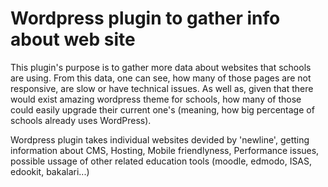 # Wordpress plugin to gather info about web site
This plugin's purpose is to gather more data about websites that schools are using. From this data, one can see, how many of those pages are not responsive, are slow or have technical issues. As well as, given that there would exist amazing wordpress theme for schools, how many of those could easily upgrade their current one's (meaning, how big percentage of schools already uses WordPress).

Wordpress plugin takes individual websites devided by 'newline', getting information about CMS, Hosting, Mobile friendlyness, Performance issues, possible ussage of other related education tools (moodle, edmodo, ISAS, edookit, bakalari...)
